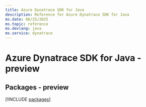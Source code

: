 ```yaml
---
title: Azure Dynatrace SDK for Java
description: Reference for Azure Dynatrace SDK for Java
ms.date: 08/25/2025
ms.topic: reference
ms.devlang: java
ms.service: dynatrace
---
```

# Azure Dynatrace SDK for Java - preview
## Packages - preview
[!INCLUDE [packages](dynatrace-index.md)]